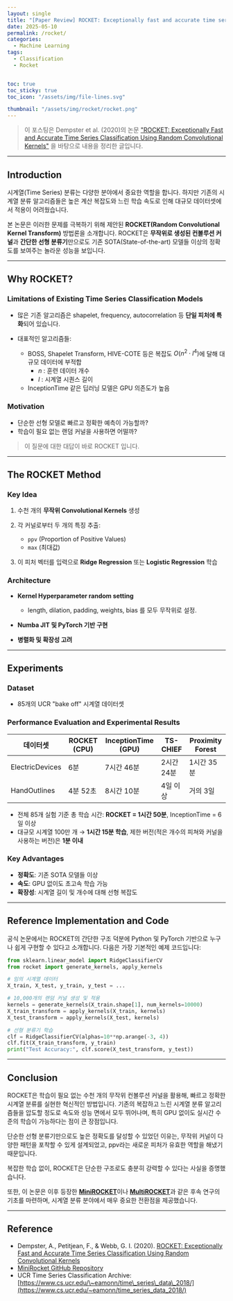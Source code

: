 ```yaml
---
layout: single
title: "[Paper Review] ROCKET: Exceptionally fast and accurate time series classification using random convolutional kernels"
date: 2025-05-10
permalink: /rocket/
categories:
  - Machine Learning
tags:
  - Classification
  - Rocket


toc: true
toc_sticky: true
toc_icon: "/assets/img/file-lines.svg"

thumbnail: "/assets/img/rocket/rocket.png"
---
```


> 이 포스팅은 Dempster et al. (2020)의 논문 ["ROCKET: Exceptionally Fast and Accurate Time Series Classification Using Random Convolutional Kernels"](https://arxiv.org/pdf/1910.13051) 을 바탕으로 내용을 정리한 글입니다.

---

## Introduction

시계열(Time Series) 분류는 다양한 분야에서 중요한 역할을 합니다. 하지만 기존의 시계열 분류 알고리즘들은 높은 계산 복잡도와 느린 학습 속도로 인해 대규모 데이터셋에서 적용이 어려웠습니다.

본 논문은 이러한 문제를 극복하기 위해 제안된 **ROCKET(Random Convolutional Kernel Transform)** 방법론을 소개합니다. ROCKET은 **무작위로 생성된 컨볼루션 커널**과 **간단한 선형 분류기**만으로도 기존 SOTA(State-of-the-art) 모델들 이상의 정확도를 보여주는 놀라운 성능을 보입니다.

---

## Why ROCKET?

### Limitations of Existing Time Series Classification Models

* 많은 기존 알고리즘은 shapelet, frequency, autocorrelation 등 **단일 피처에 특화**되어 있습니다.
* 대표적인 알고리즘들:

  * BOSS, Shapelet Transform, HIVE-COTE 등은 복잡도 $O(n^2 \cdot l^4)$에 달해 대규모 데이터에 부적합
    * $n$ : 훈련 데이터 개수
    * $l$ : 시계열 시퀀스 길이
  * InceptionTime 같은 딥러닝 모델은 GPU 의존도가 높음

### Motivation

* 단순한 선형 모델로 빠르고 정확한 예측이 가능할까?
* 학습이 필요 없는 랜덤 커널을 사용하면 어떨까?

> 이 질문에 대한 대답이 바로 ROCKET 입니다. 

---

## The ROCKET Method

### Key Idea

1. 수천 개의 **무작위 Convolutional Kernels** 생성
2. 각 커널로부터 두 개의 특징 추출:

   * `ppv` (Proportion of Positive Values)
   * `max` (최대값)
3. 이 피처 벡터를 입력으로 **Ridge Regression** 또는 **Logistic Regression** 학습

### Architecture

* **Kernel Hyperparameter random setting**

  * length, dilation, padding, weights, bias 를 모두 무작위로 설정. 
* **Numba JIT 및 PyTorch 기반 구현**
* **병렬화 및 확장성 고려**

---

## Experiments

### Dataset

* 85개의 UCR "bake off" 시계열 데이터셋

### Performance Evaluation and Experimental Results

| 데이터셋            | ROCKET (CPU) | InceptionTime (GPU) | TS-CHIEF | Proximity Forest |
| --------------- | ------------ | ------------------- | -------- | ---------------- |
| ElectricDevices | 6분           | 7시간 46분             | 2시간 24분  | 1시간 35분          |
| HandOutlines    | 4분 52초       | 8시간 10분             | 4일 이상    | 거의 3일            |

* 전체 85개 실험 기준 총 학습 시간: **ROCKET = 1시간 50분**, InceptionTime = 6일 이상
* 대규모 시계열 100만 개 → **1시간 15분 학습**, 제한 버전(적은 개수의 피쳐와 커널을 사용하는 버전)은 **1분 이내**

### Key Advantages

* **정확도**: 기존 SOTA 모델들 이상
* **속도**: GPU 없이도 초고속 학습 가능
* **확장성**: 시계열 길이 및 개수에 대해 선형 복잡도

---

## Reference Implementation and Code

공식 논문에서는 ROCKET의 간단한 구조 덕분에 Python 및 PyTorch 기반으로 누구나 쉽게 구현할 수 있다고 소개합니다. 다음은 가장 기본적인 예제 코드입니다:

```python
from sklearn.linear_model import RidgeClassifierCV
from rocket import generate_kernels, apply_kernels

# 임의 시계열 데이터
X_train, X_test, y_train, y_test = ...

# 10,000개의 랜덤 커널 생성 및 적용
kernels = generate_kernels(X_train.shape[1], num_kernels=10000)
X_train_transform = apply_kernels(X_train, kernels)
X_test_transform = apply_kernels(X_test, kernels)

# 선형 분류기 학습
clf = RidgeClassifierCV(alphas=10**np.arange(-3, 4))
clf.fit(X_train_transform, y_train)
print("Test Accuracy:", clf.score(X_test_transform, y_test))
```


---

## Conclusion

ROCKET은 학습이 필요 없는 수천 개의 무작위 컨볼루션 커널을 활용해, 빠르고 정확한 시계열 분류를 실현한 혁신적인 방법입니다. 기존의 복잡하고 느린 시계열 분류 알고리즘들을 압도할 정도로 속도와 성능 면에서 모두 뛰어나며, 특히 GPU 없이도 실시간 수준의 학습이 가능하다는 점이 큰 장점입니다.

단순한 선형 분류기만으로도 높은 정확도를 달성할 수 있었던 이유는, 무작위 커널이 다양한 패턴을 포착할 수 있게 설계되었고, ppv라는 새로운 피처가 유효한 역할을 해냈기 때문입니다.

복잡한 학습 없이, ROCKET은 단순한 구조로도 충분히 강력할 수 있다는 사실을 증명했습니다.

또한, 이 논문은 이후 등장한 [**MiniROCKET**](https://arxiv.org/abs/2012.08791)이나 [**MultiROCKET**](https://arxiv.org/abs/2102.00457)과 같은 후속 연구의 기초를 마련하며, 시계열 분류 분야에서 매우 중요한 전환점을 제공했습니다.

---

## Reference

* Dempster, A., Petitjean, F., & Webb, G. I. (2020). [ROCKET: Exceptionally Fast and Accurate Time Series Classification Using Random Convolutional Kernels](https://arxiv.org/pdf/1910.13051)
* [MiniRocket GitHub Repository](https://github.com/angus924/minirocket)
* UCR Time Series Classification Archive: [https://www.cs.ucr.edu/\~eamonn/time\_series\_data\_2018/](https://www.cs.ucr.edu/~eamonn/time_series_data_2018/)

